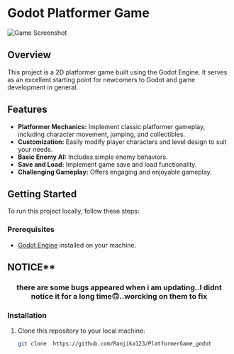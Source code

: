 # Godot Platformer Game

![Game Screenshot](screenshot.png)

## Overview

This project is a 2D platformer game built using the Godot Engine. It serves as an excellent starting point for newcomers to Godot and game development in general.

## Features

- **Platformer Mechanics:** Implement classic platformer gameplay, including character movement, jumping, and collectibles.
- **Customization:** Easily modify player characters and level design to suit your needs.
- **Basic Enemy AI:** Includes simple enemy behaviors.
- **Save and Load:** Implement game save and load functionality.
- **Challenging Gameplay:** Offers engaging and enjoyable gameplay.

## Getting Started

To run this project locally, follow these steps:

### Prerequisites

- [Godot Engine](https://godotengine.org/download) installed on your machine.

## NOTICE**
<h3 align=center>there are some bugs appeared when i am updating..I didnt notice it for a long time🙃..worcking on them to fix</h3>

### Installation

1. Clone this repository to your local machine:

   ```bash
   git clone  https://github.com/Ranjika123/PlatformerGame_godot
